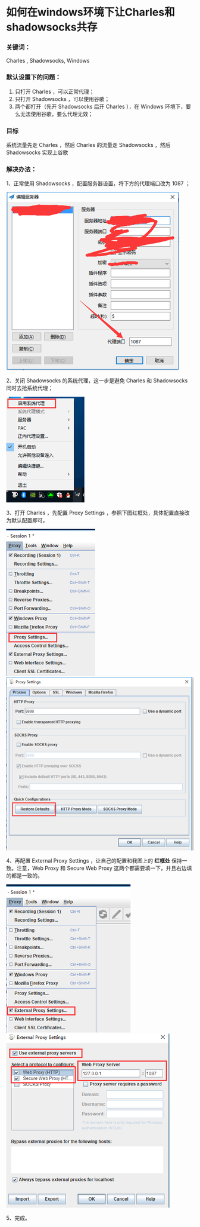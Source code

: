 # 如何在windows环境下让Charles和shadowsocks共存

### 关键词：

Charles , Shadowsocks, Windows

### 默认设置下的问题：

1. 只打开 Charles ，可以正常代理；
2. 只打开 Shadowsocks ，可以使用谷歌；
3. 两个都打开（先开 Shadowsocks 后开 Charles ），在 Windows 环境下，要么无法使用谷歌，要么代理无效；

### 目标

系统流量先走 Charles ，然后 Charles 的流量走 Shadowsocks ，然后 Shadowsocks 实现上谷歌

### 解决办法：

1、正常使用 Shadowsocks ，配置服务器设置，将下方的代理端口改为 1087 ；

<img src='./01.png'/>

2、关闭 Shadowsocks 的系统代理，这一步是避免 Charles 和 Shadowsocks 同时去抢系统代理；

<img src='./02.png'/>

3、打开 Charles ，先配置 Proxy Settings ，参照下图红框处，具体配置直接改为默认配置即可。

<img src='./03.png'/>
<img src='./04.png'/>

4、再配置 External Proxy Settings ，让自己的配置和我图上的 **红框处** 保持一致。注意，Web Proxy 和 Secure Web Proxy 这两个都需要填一下，并且右边填的都是一致的。

<img src='./05.png'/>
<img src='./06.png'/>

5、完成。
